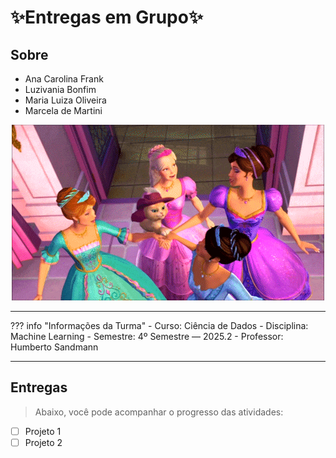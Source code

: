 # ✨Entregas em Grupo✨


## Sobre

- Ana Carolina Frank
- Luzivania Bonfim
- Maria Luiza Oliveira
- Marcela de Martini

<p align="center">
  <img src="assets/m.gif" alt="Meninas Super Poderosas" width="500">
</p>

---
??? info "Informações da Turma"
    - Curso: Ciência de Dados
    - Disciplina: Machine Learning
    - Semestre: 4º Semestre — 2025.2
    - Professor: Humberto Sandmann

---

## Entregas

> Abaixo, você pode acompanhar o progresso das atividades:

- [ ] Projeto 1
- [ ] Projeto 2 